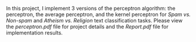 In this project, I implement 3 versions of the perceptron algorithm: the perceptron, the
average perceptron, and the kernel perceptron for *Spam vs. Non-spam* and *Atheism vs. Religion* text classification tasks. Please view the *perceptron.pdf* file for project details and the *Report.pdf* file for implementation results.
